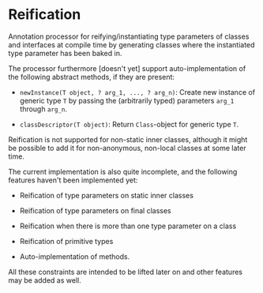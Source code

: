 # Reification

Annotation processor for reifying/instantiating type parameters of classes
and interfaces at compile time by generating classes where the
instantiated type parameter has been baked in.
 
The processor furthermore [doesn't yet] support auto-implementation of
the following abstract methods, if they are present:

* `newInstance(T object, ? arg_1, ..., ? arg_n)`: Create new instance of
  generic type `T` by passing the (arbitrarily typed) parameters `arg_1`
  through `arg_n`.

* `classDescriptor(T object)`: Return `Class`-object for generic type `T`.

Reification is not supported for non-static inner classes, although it
might be possible to add it for non-anonymous, non-local classes at some
later time.

The current implementation is also quite incomplete, and the following
features haven't been implemented yet:

* Reification of type parameters on static inner classes

* Reification of type parameters on final classes

* Reification when there is more than one type parameter on a class

* Reification of primitive types

* Auto-implementation of methods.

All these constraints are intended to be lifted later on and other
features may be added as well.
